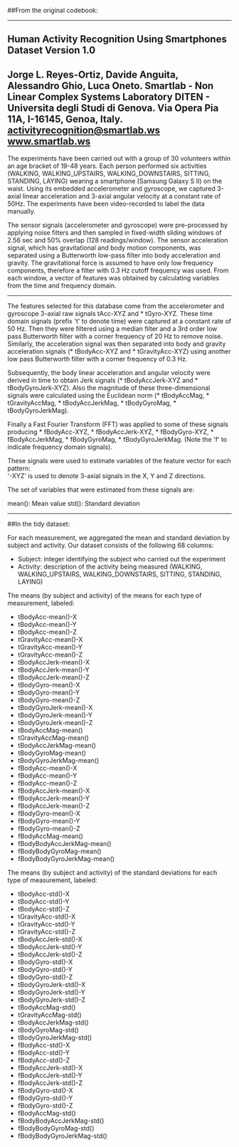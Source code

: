 
##From the original codebook:

---
Human Activity Recognition Using Smartphones Dataset
Version 1.0
---
Jorge L. Reyes-Ortiz, Davide Anguita, Alessandro Ghio, Luca Oneto.
Smartlab - Non Linear Complex Systems Laboratory
DITEN - Universita degli Studi di Genova.
Via Opera Pia 11A, I-16145, Genoa, Italy.
activityrecognition@smartlab.ws
www.smartlab.ws
---

The experiments have been carried out with a group of 30 volunteers within an age bracket of 19-48 years. Each person performed six activities (WALKING, WALKING_UPSTAIRS, WALKING_DOWNSTAIRS, SITTING, STANDING, LAYING) wearing a smartphone (Samsung Galaxy S II) on the waist. Using its embedded accelerometer and gyroscope, we captured 3-axial linear acceleration and 3-axial angular velocity at a constant rate of 50Hz. The experiments have been video-recorded to label the data manually.

The sensor signals (accelerometer and gyroscope) were pre-processed by applying noise filters and then sampled in fixed-width sliding windows of 2.56 sec and 50% overlap (128 readings/window). The sensor acceleration signal, which has gravitational and body motion components, was separated using a Butterworth low-pass filter into body acceleration and gravity. The gravitational force is assumed to have only low frequency components, therefore a filter with 0.3 Hz cutoff frequency was used. From each window, a vector of features was obtained by calculating variables from the time and frequency domain. 

---

The features selected for this database come from the accelerometer and gyroscope 3-axial raw signals tAcc-XYZ and * tGyro-XYZ. These time domain signals (prefix 't' to denote time) were captured at a constant rate of 50 Hz. Then they were filtered using a median filter and a 3rd order low pass Butterworth filter with a corner frequency of 20 Hz to remove noise. Similarly, the acceleration signal was then separated into body and gravity acceleration signals (* tBodyAcc-XYZ and * tGravityAcc-XYZ) using another low pass Butterworth filter with a corner frequency of 0.3 Hz. 

Subsequently, the body linear acceleration and angular velocity were derived in time to obtain Jerk signals (* tBodyAccJerk-XYZ and * tBodyGyroJerk-XYZ). Also the magnitude of these three-dimensional signals were calculated using the Euclidean norm (* tBodyAccMag, * tGravityAccMag, * tBodyAccJerkMag, * tBodyGyroMag, * tBodyGyroJerkMag). 

Finally a Fast Fourier Transform (FFT) was applied to some of these signals producing * fBodyAcc-XYZ, * fBodyAccJerk-XYZ, * fBodyGyro-XYZ, * fBodyAccJerkMag, * fBodyGyroMag, * fBodyGyroJerkMag. (Note the 'f' to indicate frequency domain signals). 

These signals were used to estimate variables of the feature vector for each pattern:  
'-XYZ' is used to denote 3-axial signals in the X, Y and Z directions.

The set of variables that were estimated from these signals are: 

mean(): Mean value
std(): Standard deviation

---

##In the tidy dataset:

For each measurement, we aggregated the mean and standard deviation by subject and activity. Our dataset consists of the following 68 columns:

* Subject: integer identifying the subject who carried out the experiment
* Activity: description of the activity being measured (WALKING, WALKING_UPSTAIRS, WALKING_DOWNSTAIRS, SITTING, STANDING, LAYING)

The means (by subject and activity) of the means for each type of measurement, labeled:
* tBodyAcc-mean()-X
* tBodyAcc-mean()-Y
* tBodyAcc-mean()-Z
* tGravityAcc-mean()-X 
* tGravityAcc-mean()-Y 
* tGravityAcc-mean()-Z 
* tBodyAccJerk-mean()-X 
* tBodyAccJerk-mean()-Y 
* tBodyAccJerk-mean()-Z 
* tBodyGyro-mean()-X 
* tBodyGyro-mean()-Y 
* tBodyGyro-mean()-Z 
* tBodyGyroJerk-mean()-X 
* tBodyGyroJerk-mean()-Y 
* tBodyGyroJerk-mean()-Z 
* tBodyAccMag-mean() 
* tGravityAccMag-mean() 
* tBodyAccJerkMag-mean() 
* tBodyGyroMag-mean() 
* tBodyGyroJerkMag-mean() 
* fBodyAcc-mean()-X 
* fBodyAcc-mean()-Y 
* fBodyAcc-mean()-Z 
* fBodyAccJerk-mean()-X 
* fBodyAccJerk-mean()-Y 
* fBodyAccJerk-mean()-Z 
* fBodyGyro-mean()-X 
* fBodyGyro-mean()-Y 
* fBodyGyro-mean()-Z 
* fBodyAccMag-mean() 
* fBodyBodyAccJerkMag-mean() 
* fBodyBodyGyroMag-mean() 
* fBodyBodyGyroJerkMag-mean() 

The means (by subject and activity) of the standard deviations for each type of measurement, labeled:
* tBodyAcc-std()-X 
* tBodyAcc-std()-Y 
* tBodyAcc-std()-Z 
* tGravityAcc-std()-X 
* tGravityAcc-std()-Y 
* tGravityAcc-std()-Z 
* tBodyAccJerk-std()-X 
* tBodyAccJerk-std()-Y 
* tBodyAccJerk-std()-Z 
* tBodyGyro-std()-X 
* tBodyGyro-std()-Y 
* tBodyGyro-std()-Z 
* tBodyGyroJerk-std()-X 
* tBodyGyroJerk-std()-Y 
* tBodyGyroJerk-std()-Z 
* tBodyAccMag-std() 
* tGravityAccMag-std() 
* tBodyAccJerkMag-std() 
* tBodyGyroMag-std() 
* tBodyGyroJerkMag-std() 
* fBodyAcc-std()-X 
* fBodyAcc-std()-Y 
* fBodyAcc-std()-Z 
* fBodyAccJerk-std()-X 
* fBodyAccJerk-std()-Y 
* fBodyAccJerk-std()-Z 
* fBodyGyro-std()-X 
* fBodyGyro-std()-Y 
* fBodyGyro-std()-Z 
* fBodyAccMag-std() 
* fBodyBodyAccJerkMag-std() 
* fBodyBodyGyroMag-std() 
* fBodyBodyGyroJerkMag-std()
